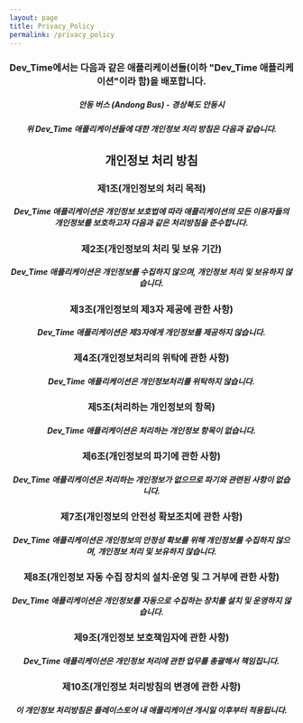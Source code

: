 ```yaml
---
layout: page
title: Privacy_Policy
permalink: /privacy_policy
---
```


<div align=center>  
   
### Dev_Time에서는 다음과 같은 애플리케이션들(이하 "Dev_Time 애플리케이션"이라 함)을 배포합니다.
##### 안동 버스 (Andong Bus) - 경상북도 안동시  

##### 위 Dev_Time 애플리케이션들에 대한 개인정보 처리 방침은 다음과 같습니다.  

## 개인정보 처리 방침  

### 제1조(개인정보의 처리 목적) 
##### Dev_Time 애플리케이션은 개인정보 보호법에 따라 애플리케이션의 모든 이용자들의 개인정보를 보호하고자 다음과 같은 처리방침을 준수합니다. 
### 제2조(개인정보의 처리 및 보유 기간) 
##### Dev_Time 애플리케이션은 개인정보를 수집하지 않으며, 개인정보 처리 및 보유하지 않습니다. 
### 제3조(개인정보의 제3자 제공에 관한 사항) 
##### Dev_Time 애플리케이션은 제3자에게 개인정보를 제공하지 않습니다. 
### 제4조(개인정보처리의 위탁에 관한 사항) 
##### Dev_Time 애플리케이션은 개인정보처리를 위탁하지 않습니다. 
### 제5조(처리하는 개인정보의 항목) 
##### Dev_Time 애플리케이션은 처리하는 개인정보 항목이 없습니다. 
### 제6조(개인정보의 파기에 관한 사항) 
##### Dev_Time 애플리케이션은 처리하는 개인정보가 없으므로 파기와 관련된 사항이 없습니다. 
### 제7조(개인정보의 안전성 확보조치에 관한 사항) 
##### Dev_Time 애플리케이션은 개인정보의 안정성 확보를 위해 개인정보를 수집하지 않으며, 개인정보 처리 및 보유하지 않습니다. 
### 제8조(개인정보 자동 수집 장치의 설치∙운영 및 그 거부에 관한 사항) 
##### Dev_Time 애플리케이션은 개인정보를 자동으로 수집하는 장치를 설치 및 운영하지 않습니다. 
### 제9조(개인정보 보호책임자에 관한 사항) 
##### Dev_Time 애플리케이션은 개인정보 처리에 관한 업무를 총괄해서 책임집니다. 
### 제10조(개인정보 처리방침의 변경에 관한 사항) 
##### 이 개인정보 처리방침은 플레이스토어 내 애플리케이션 개시일 이후부터 적용됩니다.
</div>